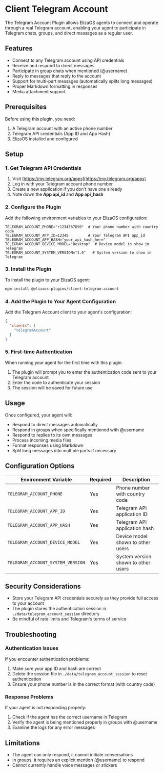 # Client Telegram Account

The Telegram Account Plugin allows ElizaOS agents to connect and operate through a real Telegram account, enabling your agent to participate in Telegram chats, groups, and direct messages as a regular user.

## Features

- Connect to any Telegram account using API credentials
- Receive and respond to direct messages
- Participate in group chats when mentioned (@username)
- Reply to messages that reply to the account
- Support for multi-part messages (automatically splits long messages)
- Proper Markdown formatting in responses
- Media attachment support

## Prerequisites

Before using this plugin, you need:

1. A Telegram account with an active phone number
2. Telegram API credentials (App ID and App Hash)
3. ElizaOS installed and configured

## Setup

### 1. Get Telegram API Credentials

1. Visit [https://my.telegram.org/apps](https://my.telegram.org/apps)
2. Log in with your Telegram account phone number
3. Create a new application if you don't have one already
4. Note down the **App api_id** and **App api_hash**

### 2. Configure the Plugin

Add the following environment variables to your ElizaOS configuration:

```
TELEGRAM_ACCOUNT_PHONE="+1234567890"  # Your phone number with country code
TELEGRAM_ACCOUNT_APP_ID=12345         # Your Telegram API app_id
TELEGRAM_ACCOUNT_APP_HASH="your_api_hash_here"
TELEGRAM_ACCOUNT_DEVICE_MODEL="Desktop"  # Device model to show in Telegram
TELEGRAM_ACCOUNT_SYSTEM_VERSION="1.0"   # System version to show in Telegram
```

### 3. Install the Plugin

To install the plugin to your ElizaOS agent:

```bash
npm install @elizaos-plugins/client-telegram-account
```

### 4. Add the Plugin to Your Agent Configuration

Add the Telegram Account client to your agent's configuration:

```json
{
  "clients": [
    "telegramAccount"
  ]
}
```

### 5. First-time Authentication

When running your agent for the first time with this plugin:

1. The plugin will prompt you to enter the authentication code sent to your Telegram account
2. Enter the code to authenticate your session
3. The session will be saved for future use

## Usage

Once configured, your agent will:

- Respond to direct messages automatically
- Respond in groups when specifically mentioned with @username
- Respond to replies to its own messages
- Process incoming media files
- Format responses using Markdown
- Split long messages into multiple parts if necessary

## Configuration Options

| Environment Variable | Required | Description |
|---------------------|----------|-------------|
| `TELEGRAM_ACCOUNT_PHONE` | Yes | Phone number with country code |
| `TELEGRAM_ACCOUNT_APP_ID` | Yes | Telegram API application ID |
| `TELEGRAM_ACCOUNT_APP_HASH` | Yes | Telegram API application hash |
| `TELEGRAM_ACCOUNT_DEVICE_MODEL` | Yes | Device model shown to other users |
| `TELEGRAM_ACCOUNT_SYSTEM_VERSION` | Yes | System version shown to other users |

## Security Considerations

- Store your Telegram API credentials securely as they provide full access to your account
- The plugin stores the authentication session in `./data/telegram_account_session` directory
- Be mindful of rate limits and Telegram's terms of service

## Troubleshooting

### Authentication Issues

If you encounter authentication problems:

1. Make sure your app ID and hash are correct
2. Delete the session file in `./data/telegram_account_session` to reset authentication
3. Ensure your phone number is in the correct format (with country code)

### Response Problems

If your agent is not responding properly:

1. Check if the agent has the correct username in Telegram
2. Verify the agent is being mentioned properly in groups with @username
3. Examine the logs for any error messages

## Limitations

- The agent can only respond, it cannot initiate conversations
- In groups, it requires an explicit mention (@username) to respond
- Cannot currently handle voice messages or stickers
